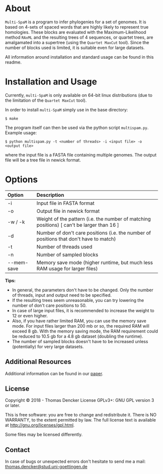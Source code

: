 # About

`Multi-SpaM` is a program to infer phylogenies for a set of genomes. It is based on 4-sets of spaced words that are highly likely to represent true homologies. These blocks are evaluated with the Maximum-Likelihood method `RAxML` and the resulting trees of 4 sequences, or quartet trees, are amalgamated into a supertree (using the `Quartet MaxCut` tool). Since the number of blocks used is limited, it is suitable even for large datasets.

All information around installation and standard usage can be found in this readme.

# Installation and Usage

Currently, `multi-SpaM` is only available on 64-bit linux distributions (due to the limitation of the `Quartet MaxCut` tool).

In order to install `multi-SpaM` simply use in the base directory:

	$ make

The program itself can then be used via the python script `multispam.py`. Example usage:

	$ python multispam.py -t <number of threads> -i <input file> -o <output file>

where the input file is a FASTA file containing multiple genomes. The output file will be a tree file in newick format.

# Options

| Option          | Description |
| :--- | :--- |
| -i              | Input file in FASTA format |
| -o              | Output file in newick format
| -w / -k         | Weight of the pattern (i.e. the number of matching positions) [ can't be larger than 16 ] |
| -d              | Number of don't care positions (i.e. the number of positions that don't have to match) |
| -t              | Number of threads used |
| -n              | Number of sampled blocks |
| --mem-save | Memory save mode (higher runtime, but much less RAM usage for larger files) |


**Tips:**
- In general, the parameters don't have to be changed. Only the number of threads, input and output need to be specified. 
- If the resulting trees seem unreasonable, you can try lowering the number of don't care positions to 50. 
- In case of large input files, it is recommended to increase the weight to 12 or even higher. 
- Also, if you have rather limited RAM, you can use the memory save mode. For input files larger than 200 mb or so, the required RAM will exceed 8 gb. With the memory saving mode, the RAM requirement could be reduced to 10.5 gb for a 4.8 gb dataset (doubling the runtime). 
- The number of sampled blocks doesn't have to be increased unless (potentially) for very large datasets.

## Additional Resources

Additional information can be found in our [paper](https://arxiv.org/abs/1803.09222).

## License

Copyright © 2018 - Thomas Dencker
License GPLv3+: GNU GPL version 3 or later.

This is free software: you are free to change and redistribute it. There is NO WARRANTY, to the extent permitted by law. The full license text is available at <http://gnu.org/licenses/gpl.html>.

Some files may be licensed differently.

## Contact

In case of bugs or unexpected errors don't hesitate to send me a mail: thomas.dencker@stud.uni-goettingen.de
